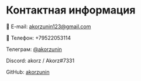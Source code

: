 # Контактная информация

📧 E-mail: <akorzunin123@gmail.com>

📱 Телефон: +79522053114

Телеграм: [@akorzunin](https://t.me/akorzunin)

Discord: akorz / Akorz#7331

GitHub: [akorzunin](https://github.com/akorzunin/)
